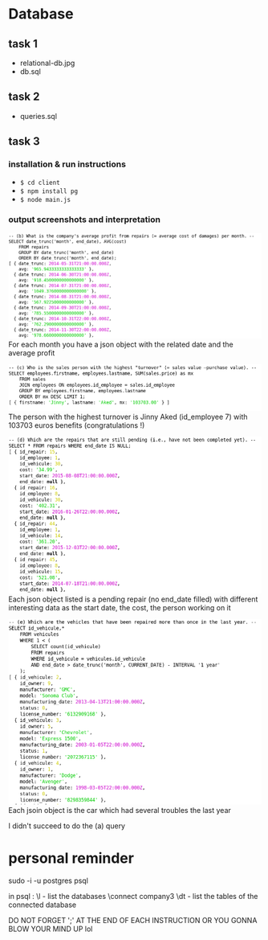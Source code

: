 # Database #

## task 1 ##
- relational-db.jpg
- db.sql

## task 2 ##

- queries.sql

## task 3 ##

### installation & run instructions ###

- `$ cd client`
- `$ npm install pg`
- `$ node main.js`

### output screenshots and interpretation ###

![code output b](client-output/b.png)
For each month you have a json object with the related date and the average profit

![code output c](client-output/c.png)
The person with the highest turnover is Jinny Aked (id_employee 7) with 103703 euros benefits (congratulations !)

![code output d](client-output/d.png)
Each json object listed is a pending repair (no end_date filled) with different interesting data as the start date, the cost, the person working on it

![code output e](client-output/e.png)
Each jsoin object is the car which had several troubles the last year

I didn't succeed to do the (a) query

# personal reminder #

sudo -i -u postgres
psql

in psql :
\l - list the databases
\connect company3
\dt - list the tables of the connected database

DO NOT FORGET ';' AT THE END OF EACH INSTRUCTION OR YOU GONNA BLOW YOUR MIND UP lol
